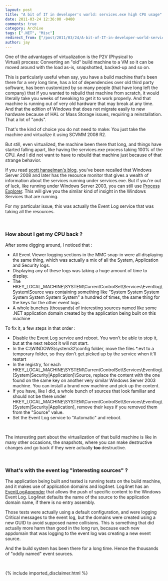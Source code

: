 ```yaml
---
layout: post
title: "A bit of IT in developer's world: services.exe high CPU usage"
date: 2011-03-24 12:36:00 -0400
comments: true
category: Archive
tags: [".NET", "Misc"]
redirect_from: ["/post/2011/03/24/A-bit-of-IT-in-developer-world-servicesexe-high-CPU-usage.aspx", "/post/2011/03/24/a-bit-of-it-in-developer-world-servicesexe-high-cpu-usage.aspx"]
author: jay
---
```

<!-- more -->
<p>One of the advantages of virtualization is the P2V (Physical to Virtual)&nbsp;process: Converting an "old" build machine to&nbsp;a VM so it can be moved around with the load&nbsp;as-is, snapshotted, backed-up and so on.</p>
<p>This is particularly useful when say, you have a build machine that's been there for a very long time, has a lot of dependencies over old third party software, has been customized by so many people (that have long left the company)&nbsp;that if you wanted to rebuild that machine from scratch, it would literally take you weeks of tweaking to get it to work properly. And that machine is running out of very old hardware that may break at any time. And that the edition of Windows that does not migrate easily to new hardware because of HAL or Mass Storage&nbsp;issues, requiring a reinstallation. That a lot of "ands".</p>
<p>That's the kind of choice you do not need to make: You just take the machine and virtualize it using SCVMM 2008 R2.</p>
<p>But still, even virtualized, the machine been there that long, and things have started falling apart, like having the services.exe process taking 100% of the CPU. And I did not want to have to rebuild that machine just because of that strange behavior.</p>
<p>If you read <a href="http://www.hanselman.com/blog/FiguringOutWhyMySVCHOSTEXEIsAt100CPUWithoutComplicatedToolsInWindows7.aspx">scott hanselman's blog</a>, you've been recalled that Windows Server 2008 and later has the resource monitor that gives a wealth of information about the services running under services.exe. But if you're out of luck, like running under Windows Server 2003, you can still use <a href="http://technet.microsoft.com/en-us/sysinternals/bb896653.aspx">Process Explorer</a>. This will give you the similar kind of insight in the Windows Services that are running.</p>
<p>For my particular issue, this was actually the Event Log service that was taking all the resources.</p>
<p>&nbsp;</p>
<h3>How about I get my CPU back ?</h3>
<p>After some digging around, I noticed that :</p>
<ul>
<li>All Event Viewer logging sections in the MMC snap-in were all displaying the same thing, which was actually a mix of all the System, Application and Security logs. </li>
<li>Displaying any of these logs was taking a huge amount of time to display.</li>
<li>The HKEY_LOCAL_MACHINE\SYSTEM\CurrentControlSet\Services\Eventlog\System\Source was containing something like "System System System System System System System" a hundred of times, the same thing for the keys for the other event logs</li>
<li>A whole bunches (thousands)&nbsp;of interesting sources named like some .NET&nbsp;application domain created by the application being built on this machine</li>
</ul>
<p>To fix it, a few steps in that order :</p>
<ul>
<li>Disable the Event Log service and reboot. You won't be able to stop it, but at the next reboot it will not start.</li>
<li>In the&nbsp;C:\WINDOWS\system32\config folder, move the files *.evt to a temporary folder, so they don't get picked up by the service when it'll restart</li>
<li>In the registry, for each HKEY_LOCAL_MACHINE\SYSTEM\CurrentControlSet\Services\Eventlog\[System|Security|Application]\Source, replace the content with the one found on the same key on another very similar Windows Server&nbsp;2003 machine. You can install a brand new&nbsp;machine and pick up the content.</li>
<li>If you have, like I did, a whole bunch of sources that look familiar and should not be there under HKEY_LOCAL_MACHINE\SYSTEM\CurrentControlSet\Services\Eventlog\[System|Security|Application], remove their keys if you removed them from the "Source" value.</li>
<li>Set the Event Log service to "Automatic" and reboot.</li>
</ul>
<p>&nbsp;</p>
<p>The interesting part about the virtualization of that build&nbsp;machine&nbsp;is like in many other occasions, the snapshots, where you can make destructive changes and go back if they were actually <strong>too </strong>destructive.</p>
<p>&nbsp;</p>
<h3>What's with the event log "interesting sources" ?</h3>
<p>The application being built and tested is running tests on the build machine, and it makes use of application domains and log4net. Log4net has an <a href="http://logging.apache.org/log4net/release/sdk/log4net.Appender.EventLogAppender.html">EventLogAppender</a> that allows the push of specific content to the Windows Event Log. Log4net defaults the name of the source to the application domain name, if there is no entry assembly.</p>
<p>Those tests were actually using a default configuration, and were logging Critical messages to the event log, but the domains were created using a new GUID to avoid supposed name collisions. This is&nbsp;something that did actually more harm than good in the long run, because each new appdomain that was logging to the event log was creating a new event source.</p>
<p>And the build system has been there for a long time. Hence the thousands of "oddly named" event sources.</p>
<p>&nbsp;</p>
{% include imported_disclaimer.html %}
